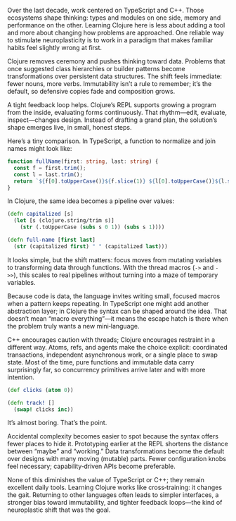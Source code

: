 Over the last decade, work centered on TypeScript and C++. Those ecosystems shape thinking: types and modules on one side, memory and performance on the other. Learning Clojure here is less about adding a tool and more about changing how problems are approached. One reliable way to stimulate neuroplasticity is to work in a paradigm that makes familiar habits feel slightly wrong at first.

Clojure removes ceremony and pushes thinking toward data. Problems that once suggested class hierarchies or builder patterns become transformations over persistent data structures. The shift feels immediate: fewer nouns, more verbs. Immutability isn’t a rule to remember; it’s the default, so defensive copies fade and composition grows.

A tight feedback loop helps. Clojure’s REPL supports growing a program from the inside, evaluating forms continuously. That rhythm—edit, evaluate, inspect—changes design. Instead of drafting a grand plan, the solution’s shape emerges live, in small, honest steps.

Here’s a tiny comparison. In TypeScript, a function to normalize and join names might look like:

```ts
function fullName(first: string, last: string) {
  const f = first.trim();
  const l = last.trim();
  return `${f[0].toUpperCase()}${f.slice(1)} ${l[0].toUpperCase()}${l.slice(1)}`;
}
```

In Clojure, the same idea becomes a pipeline over values:

```clojure
(defn capitalized [s]
  (let [s (clojure.string/trim s)]
    (str (.toUpperCase (subs s 0 1)) (subs s 1))))

(defn full-name [first last]
  (str (capitalized first) " " (capitalized last)))
```

It looks simple, but the shift matters: focus moves from mutating variables to transforming data through functions. With the thread macros (`->` and `->>`), this scales to real pipelines without turning into a maze of temporary variables.

Because code is data, the language invites writing small, focused macros when a pattern keeps repeating. In TypeScript one might add another abstraction layer; in Clojure the syntax can be shaped around the idea. That doesn’t mean “macro everything”—it means the escape hatch is there when the problem truly wants a new mini‑language.

C++ encourages caution with threads; Clojure encourages restraint in a different way. Atoms, refs, and agents make the choice explicit: coordinated transactions, independent asynchronous work, or a single place to swap state. Most of the time, pure functions and immutable data carry surprisingly far, so concurrency primitives arrive later and with more intention.

```clojure
(def clicks (atom 0))

(defn track! []
  (swap! clicks inc))
```

It’s almost boring. That’s the point.

Accidental complexity becomes easier to spot because the syntax offers fewer places to hide it. Prototyping earlier at the REPL shortens the distance between “maybe” and “working.” Data transformations become the default over designs with many moving (mutable) parts. Fewer configuration knobs feel necessary; capability‑driven APIs become preferable.

None of this diminishes the value of TypeScript or C++; they remain excellent daily tools. Learning Clojure works like cross‑training: it changes the gait. Returning to other languages often leads to simpler interfaces, a stronger bias toward immutability, and tighter feedback loops—the kind of neuroplastic shift that was the goal.

